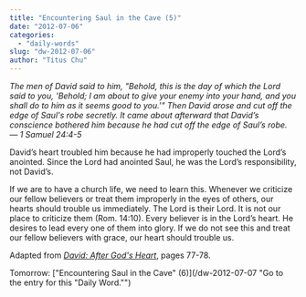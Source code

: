 ```yaml
---
title: "Encountering Saul in the Cave (5)"
date: "2012-07-06"
categories: 
  - "daily-words"
slug: "dw-2012-07-06"
author: "Titus Chu"
---
```


_The men of David said to him, "Behold, this is the day of which the Lord said to you, 'Behold; I am about to give your enemy into your hand, and you shall do to him as it seems good to you.'" Then David arose and cut off the edge of Saul's robe secretly. It came about afterward that David’s conscience bothered him because he had cut off the edge of Saul’s robe. — 1 Samuel 24:4-5_

David’s heart troubled him because he had improperly touched the Lord’s anointed. Since the Lord had anointed Saul, he was the Lord’s responsibility, not David’s.

If we are to have a church life, we need to learn this. Whenever we criticize our fellow believers or treat them improperly in the eyes of others, our hearts should trouble us immediately. The Lord is their Lord. It is not our place to criticize them (Rom. 14:10). Every believer is in the Lord’s heart. He desires to lead every one of them into glory. If we do not see this and treat our fellow believers with grace, our heart should trouble us.

Adapted from _[David: After God's Heart](/book-david "Go to the listing for this book.")_, pages 77-78.

Tomorrow: ["Encountering Saul in the Cave" (6)](/dw-2012-07-07 "Go to the entry for this "Daily Word."")
